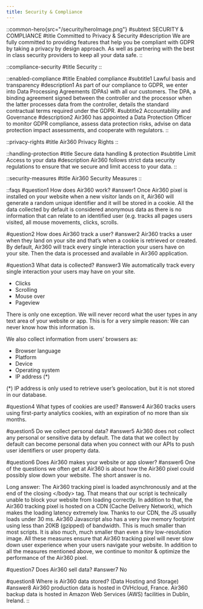 ```yaml
---
title: Security & Compliance
---
```



::common-hero{src="/security/heroImage.png"}
#subtext
SECURITY & COMPLIANCE
#title
Committed to Privacy & Security
#description
We are fully committed to providing features that help you be compliant with GDPR by taking a privacy by design approach. As well as partnering with the best in class security providers to keep all your data safe.
::

::compliance-security
#title
Security
::

::enabled-compliance
#title
Enabled compliance
#subtitle1
Lawful basis and transparency
#description1
As part of our compliance to GDPR, we enter into Data Processing Agreements (DPAs) with all our customers. The DPA, a binding agreement signed between the controller and the processor when the latter processes data from the controller, details the standard contractual terms required under the GDPR.
#subtitle2
Accountability and Governance
#description2
Air360 has appointed a Data Protection Officer to monitor GDPR compliance, assess data protection risks, advise on data protection impact assessments, and cooperate with regulators.
::

::privacy-rights
#title
Air360 Privacy Rights
::

::handling-protection
#title
Secure data handling & protection
#subtitle
Limit Access to your data
#description
Air360 follows strict data security regulations to ensure that we secure and limit access to your data.
::

::security-measures
#title
Air360 Security Measures
::

::faqs
#question1
How does Air360 work? 
#answer1
Once Air360 pixel is installed on your website when a new visitor lands on it, Air360 will generate a random unique identifier and it will be stored in a cookie. All the data collected by default is considered anonymous data as there is no information that can relate to an identified user (e.g. tracks all pages users visited, all mouse movements, clicks, scrolls.

#question2
How does Air360 track a user?
#answer2
Air360 tracks a user when they land on your site and that’s when a cookie is retrieved or created. By default, Air360 will track every single interaction your users have on your site. Then the data is processed and available in Air360 application.

#question3
What data is collected?
#answer3
We automatically track every single interaction your users may have on your site.

- Clicks
- Scrolling
- Mouse over
- Pageview

There is only one exception. We will never record what the user types in any text area of your website or app. This is for a very simple reason: We can never know how this information is.

We also collect information from users’ browsers as:

- Browser language
- Platform
- Device
- Operating system
- IP address (*)

(*) IP address is only used to retrieve user’s geolocation, but it is not stored in our database.

#question4
What types of cookies are used? 
#answer4
Air360 tracks users using first-party analytics cookies, with an expiration of no more than six months.

#question5
Do we collect personal data?
#answer5
Air360 does not collect any personal or sensitive data by default. The data that we collect by default can become personal data when you connect with our APIs to push user identifiers or user property data.

#question6
Does Air360 makes your website or app slower?
#answer6
One of the questions we often get at Air360 is about how the Air360 pixel could possibly slow down your website. The short answer is no.

Long answer: The Air360 tracking pixel is loaded asynchronously and at the end of the closing \</body> tag. That means that our script is technically unable to block your website from loading correctly.
In addition to that, the Air360 tracking pixel is hosted on a CDN (Cache Delivery Network), which makes the loading latency extremely low. Thanks to our CDN, the JS usually loads under 30 ms.
Air360 Javascript also has a very low memory footprint using less than 20KB (gzipped) of bandwidth. This is much smaller than most scripts. It is also much, much smaller than even a tiny low-resolution image.
All these measures ensure that Air360 tracking pixel will never slow down user experience when your users navigate your website. In addition to all the measures mentioned above, we continue to monitor & optimize the performance of the Air360 pixel.

#question7
Does Air360 sell data?
#answer7
No

#question8
Where is Air360 data stored? (Data Hosting and Storage)
#answer8
Air360 production data is hosted in OVHcloud, France. Air360 backup data is hosted in Amazon Web Services (AWS) facilities in Dublin, Ireland.
::